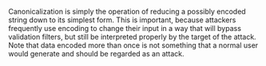 Canonicalization is simply the operation of reducing a possibly encoded string down to its simplest form.
		This is important, because attackers frequently use encoding to change their input in a way that will bypass validation filters,
		but still be interpreted properly by the target of the attack.
		Note that data encoded more than once is not something that a normal user would generate and should be regarded as an attack.